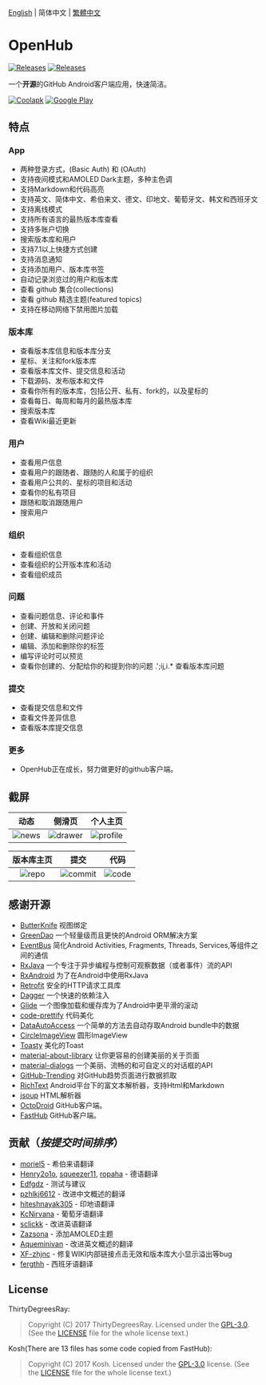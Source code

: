 [English](/README.md) | 简体中文 | [繁體中文](/README-TW.md)
# OpenHub 
[![Releases](https://img.shields.io/badge/android-5.0%2B-brightgreen.svg)](https://play.google.com/store/apps/details?id=com.thirtydegreesray.openhub)
[![Releases](https://img.shields.io/github/release/ThirtyDegreesRay/OpenHub.svg)](https://github.com/ThirtyDegreesRay/OpenHub/releases/latest)

一个**开源**的GitHub Android客户端应用，快速简洁。

[![Coolapk](https://raw.githubusercontent.com/ThirtyDegreesRay/OpenHub/master/art/coolapk.png?raw=true)](https://www.coolapk.com/apk/com.thirtydegreesray.openhub)
[![Google Play](https://raw.githubusercontent.com/ThirtyDegreesRay/OpenHub/master/art/google_play.png?raw=true)](https://play.google.com/store/apps/details?id=com.thirtydegreesray.openhub)

## 特点

### App
* 两种登录方式，(Basic Auth) 和 (OAuth)
* 支持夜间模式和AMOLED Dark主题，多种主色调
* 支持Markdown和代码高亮
* 支持英文、简体中文、希伯来文、德文、印地文、葡萄牙文、韩文和西班牙文
* 支持离线模式
* 支持所有语言的最热版本库查看
* 支持多账户切换
* 搜索版本库和用户
* 支持7.1以上快捷方式创建
* 支持消息通知
* 支持添加用户、版本库书签
* 自动记录浏览过的用户和版本库
* 查看 github 集合(collections)
* 查看 github 精选主题(featured topics)
* 支持在移动网络下禁用图片加载

### 版本库
* 查看版本库信息和版本库分支
* 星标、关注和fork版本库
* 查看版本库文件、提交信息和活动
* 下载源码、发布版本和文件
* 查看你所有的版本库，包括公开、私有、fork的，以及星标的
* 查看每日、每周和每月的最热版本库
* 搜索版本库
* 查看Wiki最近更新

### 用户
* 查看用户信息
* 查看用户的跟随者、跟随的人和属于的组织
* 查看用户公共的、星标的项目和活动
* 查看你的私有项目
* 跟随和取消跟随用户
* 搜索用户

### 组织
* 查看组织信息
* 查看组织的公开版本库和活动
* 查看组织成员

### 问题
* 查看问题信息、评论和事件
* 创建、开放和关闭问题
* 创建、编辑和删除问题评论
* 编辑、添加和删除你的标签
* 编写评论时可以预览
* 查看你创建的、分配给你的和提到你的问题
.';ij,i.* 查看版本库问题

### 提交
* 查看提交信息和文件
* 查看文件差异信息
* 查看版本库提交信息

### 更多
* OpenHub正在成长，努力做更好的github客户端。

## 截屏

| 动态 | 侧滑页 | 个人主页 |
|:-:|:-:|:-:|
| ![news](https://raw.githubusercontent.com/ThirtyDegreesRay/OpenHub/master/art/news.png?raw=true) | ![drawer](https://raw.githubusercontent.com/ThirtyDegreesRay/OpenHub/master/art/drawer.png?raw=true) | ![profile](https://raw.githubusercontent.com/ThirtyDegreesRay/OpenHub/master/art/profile.png?raw=true) |

| 版本库主页 | 提交 | 代码 |
|:-:|:-:|:-:|
| ![repo](https://raw.githubusercontent.com/ThirtyDegreesRay/OpenHub/master/art/repo.png?raw=true) | ![commit](https://raw.githubusercontent.com/ThirtyDegreesRay/OpenHub/master/art/commit.png?raw=true) | ![code](https://raw.githubusercontent.com/ThirtyDegreesRay/OpenHub/master/art/code.png?raw=true) |

## 感谢开源

* [ButterKnife](https://github.com/JakeWharton/butterknife) 视图绑定
* [GreenDao](https://github.com/greenrobot/greenDAO) 一个轻量级而且更快的Android ORM解决方案
* [EventBus](https://github.com/greenrobot/EventBus) 简化Android Activities, Fragments, Threads, Services,等组件之间的通信
* [RxJava](https://github.com/ReactiveX/RxJava) 一个专注于异步编程与控制可观察数据（或者事件）流的API
* [RxAndroid](https://github.com/ReactiveX/RxAndroid) 为了在Android中使用RxJava
* [Retrofit](https://github.com/square/retrofit) 安全的HTTP请求工具库
* [Dagger](https://github.com/google/dagger) 一个快速的依赖注入
* [Glide](https://github.com/bumptech/glide) 一个图像加载和缓存库为了Android中更平滑的滚动
* [code-prettify](https://github.com/google/code-prettify) 代码美化
* [DataAutoAccess](https://github.com/ThirtyDegreesRay/DataAutoAccess) 一个简单的方法去自动存取Android bundle中的数据
* [CircleImageView](https://github.com/vinc3m1/RoundedImageView) 圆形ImageView
* [Toasty](https://github.com/GrenderG/Toasty) 美化的Toast
* [material-about-library](https://github.com/daniel-stoneuk/material-about-library) 让你更容易的创建美丽的关于页面
* [material-dialogs](https://github.com/afollestad/material-dialogs) 一个美丽、流畅的和可自定义的对话框的API
* [GitHub-Trending](https://github.com/thedillonb/GitHub-Trending) 对GitHub趋势页面进行数据抓取
* [RichText](https://github.com/zzhoujay/RichText) Android平台下的富文本解析器，支持Html和Markdown
* [jsoup](https://github.com/jhy/jsoup) HTML解析器
* [OctoDroid](https://github.com/slapperwan/gh4a) GitHub客户端。
* [FastHub](https://github.com/k0shk0sh/FastHub) GitHub客户端。

## 贡献（*按提交时间排序*）
* [moriel5](https://github.com/moriel5) - 希伯来语翻译
* [Henry2o1o](https://github.com/Henry2o1o), [squeezer11](https://github.com/squeezer11), [ropaha](https://github.com/ropaha) - 德语翻译
* [Edfgdz](https://github.com/Edfgdz) - 测试与建议
* [pzhlkj6612](https://github.com/pzhlkj6612) - 改进中文概述的翻译
* [hiteshnayak305](https://github.com/hiteshnayak305) - 印地语翻译
* [KcNirvana](https://github.com/KcNirvana) - 葡萄牙语翻译
* [sclickk](https://github.com/sclickk) - 改进英语翻译
* [Zazsona](https://github.com/Zazsona) - 添加AMOLED主题
* [Aqueminivan](https://github.com/Aqueminivan) - 改进英文概述的翻译
* [XF-zhjnc](https://github.com/XF-zhjnc) - 修复WIKI内部链接点击无效和版本库大小显示溢出等bug
* [fergthh](https://github.com/fergthh) - 西班牙语翻译

## License
ThirtyDegreesRay:
> Copyright (C) 2017 ThirtyDegreesRay.
> Licensed under the [GPL-3.0](https://www.gnu.org/licenses/gpl.html).
> (See the [LICENSE](https://github.com/ThirtyDegreesRay/OpenHub/blob/master/LICENSE) file for the whole license text.)

Kosh(There are 13 files has some code copied from FastHub):
> Copyright (C) 2017 Kosh.
> Licensed under the [GPL-3.0](https://www.gnu.org/licenses/gpl.html) license.
> (See the [LICENSE](https://github.com/k0shk0sh/FastHub/blob/master/LICENSE) file for the whole license text.)
